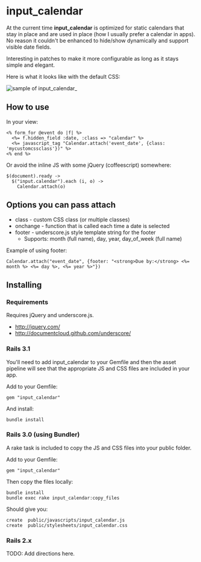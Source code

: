# input_calendar

At the current time __input_calendar__ is optimized for static calendars that stay in place and are used in place (how I usually prefer a calendar in apps).  No reason it couldn't be enhanced to hide/show dynamically and support visible date fields.

Interesting in patches to make it more configurable as long as it stays simple and elegant.

Here is what it looks like with the default CSS:

![sample of input_calendar_](https://raw.github.com/yyyc514/input_calendar/master/example.png)

## How to use

In your view:

    <% form_for @event do |f| %>
      <%= f.hidden_field :date, :class => "calendar" %>
      <%= javascript_tag "Calendar.attach('event_date', {class: 'mycustomcssclass'})" %>
    <% end %>
    
Or avoid the inline JS with some jQuery (coffeescript) somewhere:

    $(document).ready -> 
      $("input.calendar").each (i, o) -> 
        Calendar.attach(o)

## Options you can pass attach

* class - custom CSS class (or multiple classes)
* onchange - function that is called each time a date is selected
* footer - underscore.js style template string for the footer
  * Supports: month (full name), day, year, day_of_week (full name)

Example of using footer:

    Calendar.attach("event_date", {footer: "<strong>Due by:</strong> <%= month %> <%= day %>, <%= year %>"})

## Installing
    
### Requirements

Requires jQuery and underscore.js.

* http://jquery.com/
* http://documentcloud.github.com/underscore/


### Rails 3.1

You'll need to add input_calendar to your Gemfile and then the asset pipeline will see that the appropriate JS and CSS files are included in your app.

Add to your Gemfile:

    gem "input_calendar"

And install:

    bundle install

    
### Rails 3.0 (using Bundler)

A rake task is included to copy the JS and CSS files into your public folder.

Add to your Gemfile:

    gem "input_calendar"
    
Then copy the files locally:

    bundle install
    bundle exec rake input_calendar:copy_files
    
Should give you:

    create  public/javascripts/input_calendar.js
    create  public/stylesheets/input_calendar.css

    
### Rails 2.x

TODO: Add directions here.